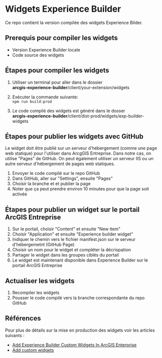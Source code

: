 # Widgets Experience Builder

Ce repo contient la version compilée des widgets Experience Bilder.

## Prerequis pour compiler les widgets
 - Version Experience Builder locale
 - Code source des widgets

## Étapes pour compiler les widgets

1. Utiliser un terminal pour aller dans le dossier  
**arcgis-experience-builder**/client/your-extension/widgets

2. Exécuter la commande suivante:  
`npm run build:prod`

3. Le code compilé des widgets est généré dans le dosser  
**arcgis-experience-builder**/client/dist-prod/widgets/exp-builder-widgets

## Étapes pour publier les widgets avec GitHub
Le widget doit être publié sur un serveur d'hébergement (comme une page web statique) pour l'utiliser dans ArcgGIS Entreprise. Dans notre cas, on utilise "Pages" de GitHub. On peut également utiliser un serveur IIS ou un autre serveur d'hébergement de pages web statiques. 

1. Envoyer le code compilé sur le repo GitHub
2. Dans GitHub, aller sur "Settings", ensuite "Pages"
3. Choisir la branche et et publier la page
4. Noter que ça peut prendre environ 10 minutes pour que la page soit activée

## Étapes pour publier un widget sur le portail ArcGIS Entreprise
1. Sur le portail, choisir "Content" et ensuite "New item"
2. Choisir "Application" et ensuite "Experience builder widget"
3. Indiquer le chemin vers le fichier manifest.json sur le serveur d'hébergemetnt (GitHub Page)
4. Choisir un nom pour le widget et compléter la décrispation
5. Partager le widget dans les groupes ciblés du portail
6. Le widget est maintenant disponible dans Experience Builder sur le portail ArcGIS Entreprise

## Actualiser les widgets
1. Recompiler les widgets
2. Pousser le code compilé vers la branche correspondante du repo GitHub


## Références
Pour plus de détails sur la mise en production des widgets voir les articles suivants :

* [Add Experience Builder Custom Widgets In ArcGIS Enterprise](https://www.esri.com/arcgis-blog/products/arcgis-enterprise/developers/add-experience-builder-custom-widgets-in-arcgis-enterprise)
* [Add custom widgets](https://doc.arcgis.com/en/experience-builder/11.0/configure-widgets/add-custom-widgets.htm)
